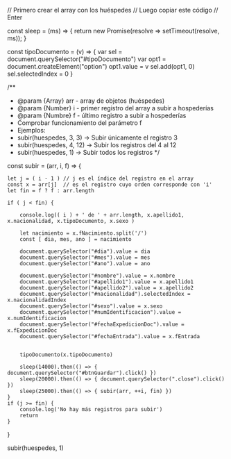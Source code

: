 
// Primero crear el array con los huéspedes
// Luego copiar este código
// Enter

const sleep = (ms) => {
  return new Promise(resolve => setTimeout(resolve, ms));
}

const tipoDocumento = (v) => {
	var sel = document.querySelector("#tipoDocumento")
	var opt1 = document.createElement("option")
	opt1.value = v
	sel.add(opt1, 0)
	sel.selectedIndex = 0
}

/**
 * @param {Array} arr - array de objetos (huéspedes)
 * @param {Number}  i  - primer registro del array a subir a hospederías
 * @param {Numbre}  f  - último registro a subir a hospederías
 * Comprobar funcionamiento del parámetro f
 * Ejemplos:
 * subir(huespedes, 3, 3) -> Subir únicamente el registro 3
 * subir(huespedes, 4, 12) -> Subir los registros del 4 al 12
 * subir(huespedes, 1) -> Subir todos los registros
 */
 
const subir = (arr, i, f) => {

	let j = ( i - 1 ) // j es el índice del registro en el array
	const x = arr[j]  // es el registro cuyo orden corresponde con 'i'
	let fin = f ? f : arr.length
	
	if ( j < fin) {
	
		console.log(( i ) + ' de ' + arr.length, x.apellido1, x.nacionalidad, x.tipoDocumento, x.sexo )

		let nacimiento = x.fNacimiento.split('/')
		const [ dia, mes, ano ] = nacimiento

		document.querySelector("#dia").value = dia
		document.querySelector("#mes").value = mes
		document.querySelector("#ano").value = ano

		document.querySelector("#nombre").value = x.nombre
		document.querySelector("#apellido1").value = x.apellido1
		document.querySelector("#apellido2").value = x.apellido2
		document.querySelector("#nacionalidad").selectedIndex = x.nacionalidadIndex
		document.querySelector("#sexo").value = x.sexo
		document.querySelector("#numIdentificacion").value = x.numIdentificacion
		document.querySelector("#fechaExpedicionDoc").value = x.fExpedicionDoc
		document.querySelector("#fechaEntrada").value = x.fEntrada


		tipoDocumento(x.tipoDocumento)

		sleep(14000).then(() => { document.querySelector("#btnGuardar").click() })
		sleep(20000).then(() => { document.querySelector(".close").click() })
		sleep(25000).then(() => { subir(arr, ++i, fin) })
	}
	if (j >= fin) {
		console.log('No hay más registros para subir')
		return
	}
	
}

subir(huespedes, 1)

